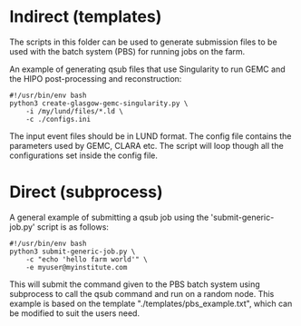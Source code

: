# Indirect (templates)

The scripts in this folder can be used to generate submission files to be used with the batch system (PBS) for running jobs on the farm.

An example of generating qsub files that use Singularity to run GEMC and the HIPO post-processing and reconstruction:
```
#!/usr/bin/env bash
python3 create-glasgow-gemc-singularity.py \
    -i /my/lund/files/*.ld \
    -c ./configs.ini
```

The input event files should be in LUND format. The config file contains the parameters used by GEMC, CLARA etc. The script will loop though
all the configurations set inside the config file.

# Direct (subprocess)

A general example of submitting a qsub job using the 'submit-generic-job.py' script is as follows:
```
#!/usr/bin/env bash
python3 submit-generic-job.py \
    -c "echo 'hello farm world'" \
    -e myuser@myinstitute.com
```

This will submit the command given to the PBS batch system using subprocess to call the qsub command and run on a random node. 
This example is based on the template "./templates/pbs_example.txt", which can be modified to suit the users need.
